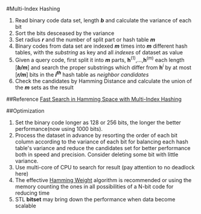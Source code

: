 #Multi-Index Hashing
1. Read binary code data set, length ***b*** and calculate the variance of each bit
2. Sort the bits desceased by the variance
3. Set radius ***r*** and the number of split part or hash table ***m***
4. Binary codes from data set are indexed ***m*** times into ***m*** different hash tables, with the *substring* as key and all *indexes* of dataset as value
5. Given a query code, first split it into ***m*** parts, **h**<sup>(1)</sup>,...,**h**<sup>(m)</sup> each length [***b/m***] and search the proper substrings which differ from **h**<sup>*i*</sup> by at most [***r/m***] bits in the ***i<sup>th</sup>*** hash table as *neighbor candidates*
6. Check the candidates by Hamming Distance and calculate the union of the ***m*** sets as the result

##Reference
[Fast Search in Hamming Space with Multi-Index Hashing](http://www.cs.toronto.edu/~norouzi/research/papers/multi_index_hashing.pdf)

##Optimization
1. Set the binary code longer as 128 or 256 bits, the longer the better performance(now using 1000 bits).
2. Process the dataset in advance by resorting the order of each bit column according to the variance of each bit for balancing each hash table's variance and reduce the candidates set for better performance both in speed and precision. Consider deleting some bit with little variance.
3. Use multi-core of CPU to search for result (pay attention to no deadlock here)
4. The effective [Hamming Weight](https://en.wikipedia.org/wiki/Hamming_weight) algorithm is recommended or using the memory counting the ones in all possibilities of a N-bit code for reducing time
5. STL **bitset** may bring down the performance when data become scalable
